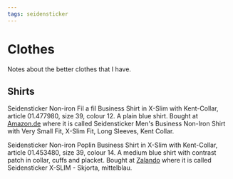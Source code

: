 ```yaml
---
tags: seidensticker
---
```

# Clothes

Notes about the better clothes that I have.

## Shirts

Seidensticker Non-iron Fil a fil Business Shirt in X-Slim with Kent-Collar, article 01.477980, size 39, colour 12. A plain blue shirt. Bought at [Amazon.de](https://www.amazon.de/dp/B01KWYVP66/ref=pe_27091401_487024491_TE_item) where it is called Seidensticker Men's Business Non-Iron Shirt with Very Small Fit, X-Slim Fit, Long Sleeves, Kent Collar.

Seidensticker Non-iron Poplin Business Shirt in X-Slim with Kent-Collar, article 01.453480, size 39, colour 14. A medium blue shirt with contrast patch in collar, cuffs and placket. Bought at [Zalando](https://www.zalando.se/seidensticker-slim-kostymskjorta-mittelblau-3se22d3n3-k12.html) where it is called Seidensticker X-SLIM - Skjorta, mittelblau.